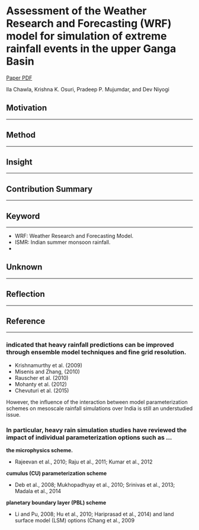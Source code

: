 # Assessment of the Weather Research and Forecasting (WRF) model for simulation of extreme rainfall events in the upper Ganga Basin

[Paper PDF](https://hess.copernicus.org/articles/22/1095/2018/)

Ila Chawla, Krishna K. Osuri, Pradeep P. Mujumdar, and Dev Niyogi

## Motivation

---

## Method

---

## Insight

---

## Contribution Summary

---

## Keyword

---

- WRF: Weather Research and Forecasting Model.
- ISMR: Indian summer monsoon rainfall.
- 

## Unknown

---

## Reflection

---

## Reference

---

### indicated that heavy rainfall predictions can be improved through ensemble model techniques and fine grid resolution.

- Krishnamurthy et al. (2009)
- Misenis and Zhang, (2010)
- Rauscher et al. (2010)
- Mohanty et al. (2012)
- Chevuturi et al. (2015)

However, the influence of the interaction between model parameterization schemes on mesoscale rainfall simulations over India is still an understudied issue. 

### In particular, heavy rain simulation studies have reviewed the impact of individual parameterization options such as ... 

**the microphysics scheme.**
- Rajeevan et al., 2010; Raju et al., 2011; Kumar et al., 2012

**cumulus (CU) parameterization scheme**
- Deb et al., 2008; Mukhopadhyay et al., 2010; Srinivas et al., 2013; Madala et al., 2014

**planetary boundary layer (PBL) scheme**
- Li and Pu, 2008; Hu et al., 2010; Hariprasad et al., 2014) and land surface model (LSM) options (Chang et al., 2009

